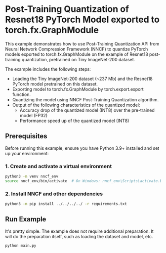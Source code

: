 # Post-Training Quantization of Resnet18 PyTorch Model exported to torch.fx.GraphModule

This example demonstrates how to use Post-Training Quantization API from Neural Network Compression Framework (NNCF) to quantize PyTorch models exported to torch.fx.GraphModule on the example of Resnet18 post-training quantization, pretrained on Tiny ImageNet-200 dataset.

The example includes the following steps:

- Loading the Tiny ImageNet-200 dataset (~237 Mb) and the Resnet18 PyTorch model pretrained on this dataset.
- Exporting model to torch.fx.GraphModule by torch.export.export function.
- Quantizing the model using NNCF Post-Training Quantization algorithm.
- Output of the following characteristics of the quantized model:
  - Accuracy drop of the quantized model (INT8) over the pre-trained model (FP32)
  - Performance speed up of the quantized model (INT8)

## Prerequisites

Before running this example, ensure you have Python 3.9+ installed and set up your environment:

### 1. Create and activate a virtual environment

```bash
python3 -m venv nncf_env
source nncf_env/bin/activate  # On Windows: nncf_env\Scripts\activate.bat
```

### 2. Install NNCF and other dependencies

```bash
python3 -m pip install ../../../../ -r requirements.txt
```

## Run Example

It's pretty simple. The example does not require additional preparation. It will do the preparation itself, such as loading the dataset and model, etc.

```bash
python main.py
```
